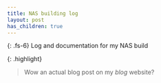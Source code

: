 ```yaml
---
title: NAS building log
layout: post
has_children: true
---
```


{: .fs-6}
Log and documentation for my NAS build

{: .highlight}
> Wow an actual blog post on my _blog_ website?
